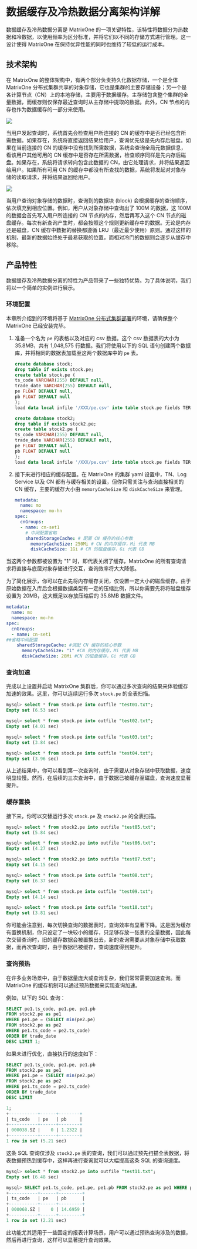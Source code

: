 # 数据缓存及冷热数据分离架构详解

数据缓存及冷热数据分离是 MatrixOne 的一项关键特性，该特性将数据分为热数据和冷数据，以使用频率为区分标准，并将它们以不同的存储方式进行管理。这一设计使得 MatrixOne 在保持优异性能的同时也维持了较低的运行成本。

## 技术架构

在 MatrixOne 的整体架构中，有两个部分负责持久化数据存储，一个是全体 MatrixOne 分布式集群共享的对象存储，它也是集群的主要存储设备；另一个是各计算节点（CN）上的本地存储，主要用于数据缓存。主存储包含整个集群的全量数据，而缓存则仅保存最近查询时从主存储中提取的数据。此外，CN 节点的内存也作为数据缓存的一部分来使用。

![](https://community-shared-data-1308875761.cos.ap-beijing.myqcloud.com/artwork/docs/overview/hot-cold-separation/cold-hot-data-separation.png)

当用户发起查询时，系统首先会检查用户所连接的 CN 的缓存中是否已经包含所需数据。如果存在，系统将直接返回结果给用户，查询优先级是先内存后磁盘。如果在当前连接的 CN 的缓存中没有找到所需数据，系统会查询全局元数据信息，看该用户其他可用的 CN 缓存中是否存在所需数据，检查顺序同样是先内存后磁盘。如果存在，系统将请求转向包含此数据的 CN，由它处理请求，并将结果返回给用户。如果所有可用 CN 的缓存中都没有所查找的数据，系统将发起对对象存储的读取请求，并将结果返回给用户。

![](https://community-shared-data-1308875761.cos.ap-beijing.myqcloud.com/artwork/docs/overview/hot-cold-separation/query-order.png)

当用户查询对象存储的数据时，查询到的数据块 (block) 会根据缓存的查询顺序，依次填充到相应位置。例如，用户从对象存储中查询出了 100M 的数据，这 100M 的数据会首先写入用户所连接的 CN 节点的内存，然后再写入这个 CN 节点的磁盘缓存。每次有新查询产生时，都会按照这个规则更新缓存中的数据。无论是内存还是磁盘，CN 缓存中数据的替换都遵循 LRU（最近最少使用）原则。通过这样的机制，最新的数据始终处于最易获取的位置，而相对冷门的数据则会逐步从缓存中移除。

## 产品特性

数据缓存及冷热数据分离的特性为产品带来了一些独特优势。为了具体说明，我们将以一个简单的实例进行展示。

### 环境配置

本章所介绍到的环境将基于 [MatrixOne 分布式集群部署](../../Deploy/deploy-MatrixOne-cluster.md)的环境，请确保整个 MatrixOne 已经安装完毕。

1. 准备一个名为 `pe` 的表格以及对应的 csv 数据。这个 csv 数据表的大小为 35.8MB，共有 1,048,575 行数据。我们将使用以下的 SQL 语句创建两个数据库，并将相同的数据表加载至这两个数据库中的 `pe` 表。

    ```sql
    create database stock;
    drop table if exists stock.pe;
    create table stock.pe (
    ts_code VARCHAR(255) DEFAULT null,
    trade_date VARCHAR(255) DEFAULT null,
    pe FLOAT DEFAULT null,
    pb FLOAT DEFAULT null
    );
    load data local infile '/XXX/pe.csv' into table stock.pe fields TERMINATED BY '\t';

    create database stock2;
    drop table if exists stock2.pe;
    create table stock2.pe (
    ts_code VARCHAR(255) DEFAULT null,
    trade_date VARCHAR(255) DEFAULT null,
    pe FLOAT DEFAULT null,
    pb FLOAT DEFAULT null
    );
    load data local infile '/XXX/pe.csv' into table stock.pe fields TERMINATED BY '\t';
    ```

2. 接下来进行相应的缓存配置。在 MatrixOne 的集群 yaml 设置中，TN、Log Service 以及 CN 都有与缓存相关的设置，但你只需关注与查询直接相关的 CN 缓存，主要的缓存大小由 `memoryCacheSize` 和 `diskCacheSize` 来管理。

    ```yaml
    metadata:
      name: mo
      namespace: mo-hn
    spec:
      cnGroups:
      - name: cn-set1
        # 中间配置省略
        sharedStorageCache: # 配置 CN 缓存的核心参数
          memoryCacheSize: 250Mi # CN 的内存缓存，Mi 代表 MB
          diskCacheSize: 1Gi # CN 的磁盘缓存，Gi 代表 GB
    ```

当这两个参数都被设置为 "1" 时，即代表关闭了缓存，MatrixOne 的所有查询请求将直接与底层对象存储进行交互，查询效率将大大降低。

为了简化展示，你可以在此先将内存缓存关闭，仅设置一定大小的磁盘缓存。由于原始数据在入库后会根据数据类型有一定的压缩比例，所以你需要先将将磁盘缓存设置为 20MB，这大概足以存放压缩后的 35.8MB 数据文件。

```yaml
metadata:
  name: mo
  namespace: mo-hn
spec:
  cnGroups:
  - name: cn-set1
##省略中间配置
    sharedStorageCache: #调配 CN 缓存的核心参数
      memoryCacheSize: "1" #CN 的内存缓存，Mi 代表 MB
      diskCacheSize: 20Mi #CN 的磁盘缓存，Gi 代表 GB
```

### 查询加速

完成以上设置并启动 MatrixOne 集群后，你可以通过多次查询的结果来体验缓存加速的效果。这里，你可以连续运行多次 `stock.pe` 的全表扫描。

```sql
mysql> select * from stock.pe into outfile "test01.txt";
Empty set (6.53 sec)

mysql> select * from stock.pe into outfile "test02.txt";
Empty set (4.01 sec)

mysql> select * from stock.pe into outfile "test03.txt";
Empty set (3.84 sec)

mysql> select * from stock.pe into outfile "test04.txt";
Empty set (3.96 sec)
```

从上述结果中，你可以看到第一次查询时，由于需要从对象存储中获取数据，速度明显较慢。然而，在后续的三次查询中，由于数据已被缓存至磁盘，查询速度显著提升。

### 缓存置换

接下来，你可以交替运行多次 `stock.pe` 及 `stock2.pe` 的全表扫描。

```sql
mysql> select * from stock2.pe into outfile "test05.txt";
Empty set (5.84 sec)

mysql> select * from stock2.pe into outfile "test06.txt";
Empty set (4.27 sec)

mysql> select * from stock2.pe into outfile "test07.txt";
Empty set (4.15 sec)

mysql> select * from stock.pe into outfile "test08.txt";
Empty set (6.37 sec)

mysql> select * from stock.pe into outfile "test09.txt";
Empty set (4.14 sec)

mysql> select * from stock.pe into outfile "test10.txt";
Empty set (3.81 sec)
```

你可能会注意到，每次切换查询的数据表时，查询效率有显著下降。这是因为缓存有置换机制，你只设定了一块较小的缓存，只足够存放一张表的全量数据，因此每次交替查询时，旧的缓存数据会被置换出去，新的查询需要从对象存储中获取数据，而再次查询时，由于数据已被缓存，查询速度得到提升。

### 查询预热

在许多业务场景中，由于数据量庞大或查询复杂，我们常常需要加速查询。而 MatrixOne 的缓存机制可以通过预热数据来实现查询加速。

例如，以下的 SQL 查询：

```sql
SELECT pe1.ts_code, pe1.pe, pe1.pb
FROM stock2.pe as pe1
WHERE pe1.pe = (SELECT min(pe2.pe)
FROM stock2.pe as pe2
WHERE pe1.ts_code = pe2.ts_code)
ORDER BY trade_date
DESC LIMIT 1;
```

如果未进行优化，直接执行的速度如下：

```sql
SELECT pe1.ts_code, pe1.pe, pe1.pb
FROM stock2.pe as pe1
WHERE pe1.pe = (SELECT min(pe2.pe)
FROM stock2.pe as pe2
WHERE pe1.ts_code = pe2.ts_code)
ORDER BY trade_date
DESC LIMIT

1;
+-----------+------+--------+
| ts_code   | pe   | pb     |
+-----------+------+--------+
| 000038.SZ |    0 | 1.2322 |
+-----------+------+--------+
1 row in set (5.21 sec)
```

这条 SQL 查询仅涉及 `stock2.pe` 表的查询，我们可以通过预先扫描全表数据，将表数据预热到缓存中，这样再进行查询就可以大幅提高这条 SQL 的查询速度。

```sql
mysql> select * from stock2.pe into outfile "test11.txt";
Empty set (6.48 sec)

mysql> SELECT pe1.ts_code, pe1.pe, pe1.pb FROM stock2.pe as pe1 WHERE pe1.pe = (SELECT min(pe2.pe) FROM stock2.pe as pe2 WHERE pe1.ts_code = pe2.ts_code) ORDER BY trade_date DESC LIMIT 1;
+-----------+------+---------+
| ts_code   | pe   | pb      |
+-----------+------+---------+
| 000068.SZ |    0 | 14.6959 |
+-----------+------+---------+
1 row in set (2.21 sec)
```

此功能尤其适用于一些固定的报表计算场景，用户可以通过预热查询涉及的数据，然后再进行查询，这样可以显著提升查询效果。
